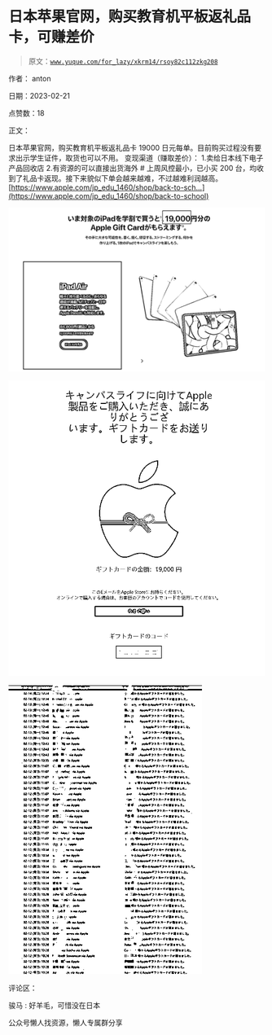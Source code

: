 # 日本苹果官网，购买教育机平板返礼品卡，可赚差价

> 原文：[`www.yuque.com/for_lazy/xkrm14/rsoy82c112zkg208`](https://www.yuque.com/for_lazy/xkrm14/rsoy82c112zkg208)

作者： anton

日期：2023-02-21

点赞数：18

正文：

日本苹果官网，购买教育机平板返礼品卡 19000 日元每单。目前购买过程没有要求出示学生证件，取货也可以不用。 变现渠道（赚取差价）： 1.卖给日本线下电子产品回收店 2.有资源的可以直接出货海外 # 上周风控最小，已小买 200 台，均收到了礼品卡返现。接下来貌似下单会越来越难，不过越难利润越高。 [https://www.apple.com/jp_edu_1460/shop/back-to-sch...](https://www.apple.com/jp_edu_1460/shop/back-to-school)

![](img/c286152f7ab4e3ab536a99cfa6a11d2e.png)

![](img/4dffdfd43c77c810fcf4ebfb2b44f3ea.png)

![](img/37c37b1d6b37a0e25b4b9fecdb2b2302.png)

评论区：

骏马 : 好羊毛，可惜没在日本

公众号懒人找资源，懒人专属群分享

